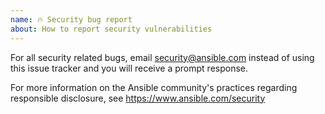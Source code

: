 ```yaml
---
name: 🔥 Security bug report
about: How to report security vulnerabilities
---
```


For all security related bugs, email security@ansible.com instead of using this issue tracker and you will receive a prompt response.

For more information on the Ansible community's practices regarding responsible disclosure, see https://www.ansible.com/security
